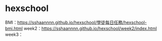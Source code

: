 # hexschool

BMI：https://sshaannnn.github.io/hexschool/學徒每日任務/hexschool-bmi.html
week2：https://sshaannnn.github.io/hexschool/week2/index.html
week3：
